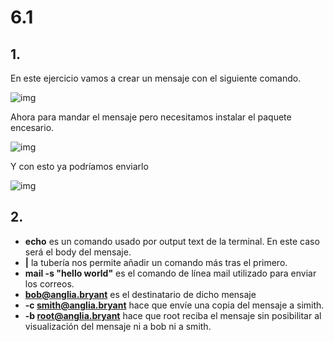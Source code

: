 # 6.1
## 1.
En este ejercicio vamos a crear un mensaje con el siguiente comando.

![img]()

Ahora para mandar el mensaje pero necesitamos instalar el paquete encesario.

![img]()

Y con esto ya podríamos enviarlo

![img]()

## 2.
- **echo** es un comando usado por output text de la terminal. En este caso será el body del mensaje.
- **|** la tubería nos permite añadir un comando más tras el primero.
- **mail -s "hello world"** es el comando de línea mail utilizado para enviar los correos.
- **bob@anglia.bryant** es el destinatario de dicho mensaje
- **-c smith@anglia.bryant** hace que envíe una copia del mensaje a simith.
- **-b root@anglia.bryant** hace que root reciba el mensaje sin posibilitar al visualización del mensaje ni a bob ni a smith.
